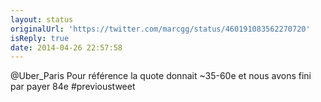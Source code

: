 ```yaml
---
layout: status
originalUrl: 'https://twitter.com/marcgg/status/460191083562270720'
isReply: true
date: 2014-04-26 22:57:58
---
```


@Uber_Paris Pour référence la quote donnait ~35-60e et nous avons fini par payer 84e  #previoustweet

